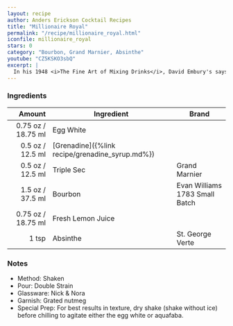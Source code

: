 ```yaml
---
layout: recipe
author: Anders Erickson Cocktail Recipes
title: "Millionaire Royal"
permalink: "/recipe/millionaire_royal.html"
iconfile: millionaire_royal
stars: 0
category: "Bourbon, Grand Marnier, Absinthe"
youtube: "CZ5KSKO3sbQ"
excerpt: |
  In his 1948 <i>The Fine Art of Mixing Drinks</i>, David Embury's says "At some bars a drink served under the name of "Millionaire" which consists of lime juice, slow gin, and Apricot Liqueur, with a few dashes of Jamaica rum. Since the sloe gin, which is a liqueur, predominates in this drink, I do not regard it as a true cocktail." Embury is more complimentary of what he calls a "Millionaire Royal", proclaiming it to be "a very satisfactory drink."
---
```


### Ingredients

|  Amount | Ingredient                                      | Brand                          |
| ------: | ----------------------------------------------- | ------------------------------ |
| 0.75 oz / 18.75 ml | Egg White                                       |
|  0.5 oz / 12.5 ml | [Grenadine]({%link recipe/grenadine_syrup.md%}) |
|  0.5 oz / 12.5 ml | Triple Sec                                      | Grand Marnier                  |
|  1.5 oz / 37.5 ml | Bourbon                                         | Evan Williams 1783 Small Batch |
| 0.75 oz / 18.75 ml | Fresh Lemon Juice                               |
|   1 tsp | Absinthe                                        | St. George Verte               |

### Notes

- Method: Shaken
- Pour: Double Strain
- Glassware: Nick & Nora
- Garnish: Grated nutmeg
- Special Prep: For best results in texture, dry shake (shake without ice) before chilling to agitate either the egg white or aquafaba.
